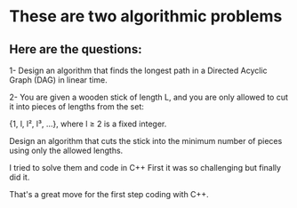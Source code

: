 # These are two algorithmic problems

## Here are the questions:

1- Design an algorithm that finds the longest path in a Directed Acyclic Graph (DAG) in 
linear time.


2- You are given a wooden stick of length L, and you are only allowed to cut it into pieces of 
lengths from the set:

{1, l, l², l³, …}, where l ≥ 2 is a fixed integer.

Design an algorithm that cuts the stick into the minimum number of pieces using only 
the allowed lengths.



I tried to solve them and code in C++
First it was so challenging but finally did it.

That's a great move for the first step coding with C++.
